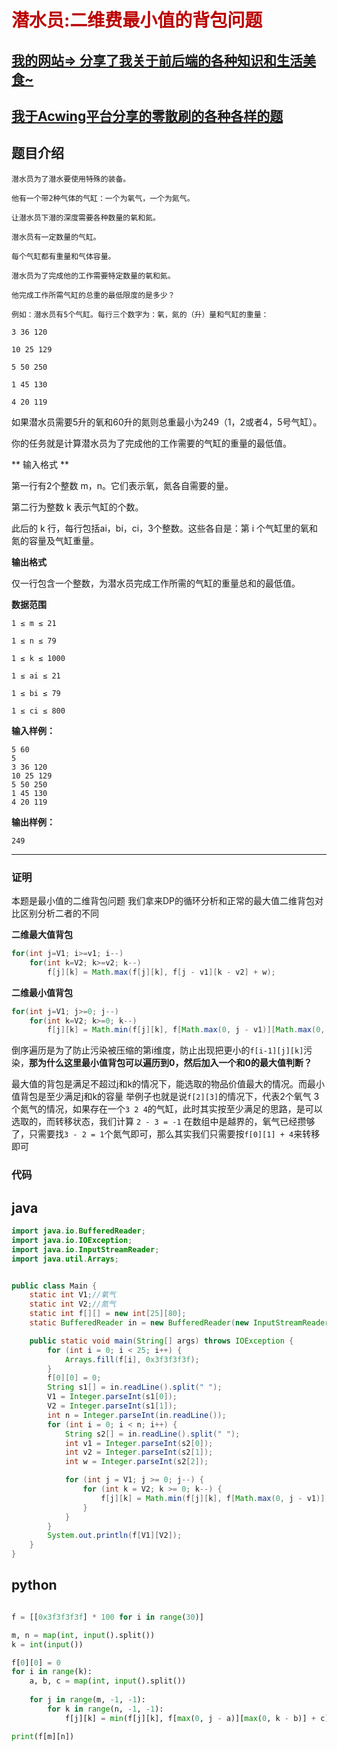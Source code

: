 # <font color="bb000">潜水员:二维费最小值的背包问题</font>
## [我的网站=> 分享了我关于前后端的各种知识和生活美食~](https://www.fanxy.cloud)

## [我于Acwing平台分享的零散刷的各种各样的题](https://www.acwing.com/blog/content/33005/) 

## 题目介绍
```
潜水员为了潜水要使用特殊的装备。

他有一个带2种气体的气缸：一个为氧气，一个为氮气。

让潜水员下潜的深度需要各种数量的氧和氮。

潜水员有一定数量的气缸。

每个气缸都有重量和气体容量。

潜水员为了完成他的工作需要特定数量的氧和氮。

他完成工作所需气缸的总重的最低限度的是多少？

例如：潜水员有5个气缸。每行三个数字为：氧，氮的（升）量和气缸的重量：

3 36 120

10 25 129

5 50 250

1 45 130

4 20 119
```
如果潜水员需要5升的氧和60升的氮则总重最小为249（1，2或者4，5号气缸）。

你的任务就是计算潜水员为了完成他的工作需要的气缸的重量的最低值。

** 输入格式 **

第一行有2个整数 m，n。它们表示氧，氮各自需要的量。

第二行为整数 k 表示气缸的个数。

此后的 k 行，每行包括ai，bi，ci，3个整数。这些各自是：第 i 个气缸里的氧和氮的容量及气缸重量。

**输出格式**

仅一行包含一个整数，为潜水员完成工作所需的气缸的重量总和的最低值。

**数据范围**
```
1 ≤ m ≤ 21

1 ≤ n ≤ 79

1 ≤ k ≤ 1000

1 ≤ ai ≤ 21

1 ≤ bi ≤ 79

1 ≤ ci ≤ 800
```

**输入样例：**
```
5 60
5
3 36 120
10 25 129
5 50 250
1 45 130
4 20 119
```
**输出样例：**
```
249
```

----------

### 证明

本题是最小值的二维背包问题 我们拿来DP的循环分析和正常的最大值二维背包对比区别分析二者的不同

**二维最大值背包**
```java
for(int j=V1; i>=v1; i--)
    for(int k=V2; k>=v2; k--)
        f[j][k] = Math.max(f[j][k], f[j - v1][k - v2] + w);
```
**二维最小值背包**
```java
for(int j=V1; j>=0; j--)
    for(int k=V2; k>=0; k--)
        f[j][k] = Math.min(f[j][k], f[Math.max(0, j - v1)][Math.max(0, k - v2)] + w);
```

倒序遍历是为了防止污染被压缩的第i维度，防止出现把更小的`f[i-1][j][k]`污染，**那为什么这里最小值背包可以遍历到0，然后加入一个和0的最大值判断？**

最大值的背包是满足不超过j和k的情况下，能选取的物品价值最大的情况。而最小值背包是至少满足j和k的容量 举例子也就是说`f[2][3]`的情况下，代表2个氧气 3个氮气的情况，如果存在一个`3 2 4`的气缸，此时其实按至少满足的思路，是可以选取的，而转移状态，我们计算 `2 - 3 = -1` 在数组中是越界的，氧气已经攒够了，只需要找`3 - 2 = 1`个氮气即可，那么其实我们只需要按`f[0][1] + 4`来转移即可

### 代码

## java
```java
import java.io.BufferedReader;
import java.io.IOException;
import java.io.InputStreamReader;
import java.util.Arrays;


public class Main {
    static int V1;//氧气
    static int V2;//氮气
    static int f[][] = new int[25][80];
    static BufferedReader in = new BufferedReader(new InputStreamReader(System.in));

    public static void main(String[] args) throws IOException {
        for (int i = 0; i < 25; i++) {
            Arrays.fill(f[i], 0x3f3f3f3f);
        }
        f[0][0] = 0;
        String s1[] = in.readLine().split(" ");
        V1 = Integer.parseInt(s1[0]);
        V2 = Integer.parseInt(s1[1]);
        int n = Integer.parseInt(in.readLine());
        for (int i = 0; i < n; i++) {
            String s2[] = in.readLine().split(" ");
            int v1 = Integer.parseInt(s2[0]);
            int v2 = Integer.parseInt(s2[1]);
            int w = Integer.parseInt(s2[2]);

            for (int j = V1; j >= 0; j--) {
                for (int k = V2; k >= 0; k--) {
                    f[j][k] = Math.min(f[j][k], f[Math.max(0, j - v1)][Math.max(0, k - v2)] + w);
                }
            }
        }
        System.out.println(f[V1][V2]);
    }
}
```

## python

```python

f = [[0x3f3f3f3f] * 100 for i in range(30)]

m, n = map(int, input().split())
k = int(input())

f[0][0] = 0
for i in range(k):
    a, b, c = map(int, input().split())
    
    for j in range(m, -1, -1):
        for k in range(n, -1, -1):
            f[j][k] = min(f[j][k], f[max(0, j - a)][max(0, k - b)] + c)

print(f[m][n])
```